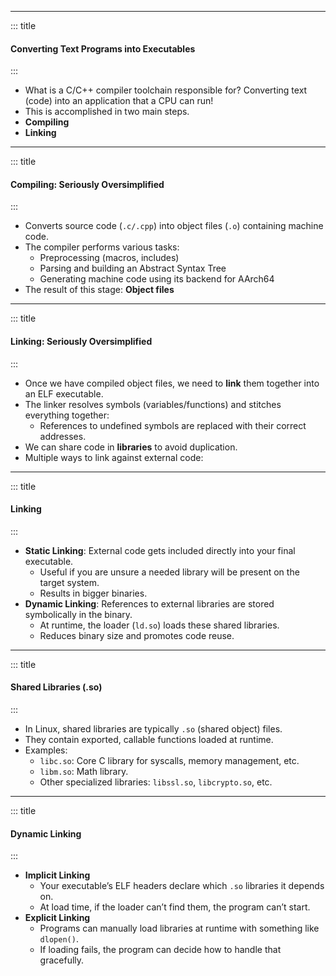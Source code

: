 

---
<!-- slide template="[[Base Slide]]" -->
::: title

#### Converting Text Programs into Executables

:::

- What is a C/C++ compiler toolchain responsible for? Converting text (code) into an application that a CPU can run!
- This is accomplished in two main steps.
- **Compiling**
- **Linking**

---
<!-- slide template="[[Base Slide]]" -->

::: title

#### Compiling: Seriously Oversimplified

:::

- Converts source code (`.c/.cpp`) into object files (`.o`) containing machine code.
- The compiler performs various tasks:
    - Preprocessing (macros, includes)
    - Parsing and building an Abstract Syntax Tree
    - Generating machine code using its backend for AArch64
- The result of this stage: **Object files**

---
<!-- slide template="[[Base Slide]]" -->

::: title

#### Linking: Seriously Oversimplified

:::

- Once we have compiled object files, we need to **link** them together into an ELF executable.
- The linker resolves symbols (variables/functions) and stitches everything together:
    - References to undefined symbols are replaced with their correct addresses.
- We can share code in **libraries** to avoid duplication.
- Multiple ways to link against external code:

---
<!-- slide template="[[Base Slide]]" -->

::: title

#### Linking

:::

- **Static Linking**: External code gets included directly into your final executable.
    - Useful if you are unsure a needed library will be present on the target system.
    - Results in bigger binaries.
- **Dynamic Linking**: References to external libraries are stored symbolically in the binary.
    - At runtime, the loader (`ld.so`) loads these shared libraries.
    - Reduces binary size and promotes code reuse.

---
<!-- slide template="[[Base Slide]]" -->

::: title

#### Shared Libraries (.so)

:::

- In Linux, shared libraries are typically `.so` (shared object) files.
- They contain exported, callable functions loaded at runtime.
- Examples:
    - `libc.so`: Core C library for syscalls, memory management, etc.
    - `libm.so`: Math library.
    - Other specialized libraries: `libssl.so`, `libcrypto.so`, etc.

---
<!-- slide template="[[Base Slide]]" -->

::: title

#### Dynamic Linking

:::

- **Implicit Linking**
    - Your executable’s ELF headers declare which `.so` libraries it depends on.
    - At load time, if the loader can’t find them, the program can’t start.
- **Explicit Linking**
    - Programs can manually load libraries at runtime with something like `dlopen()`.
    - If loading fails, the program can decide how to handle that gracefully.
